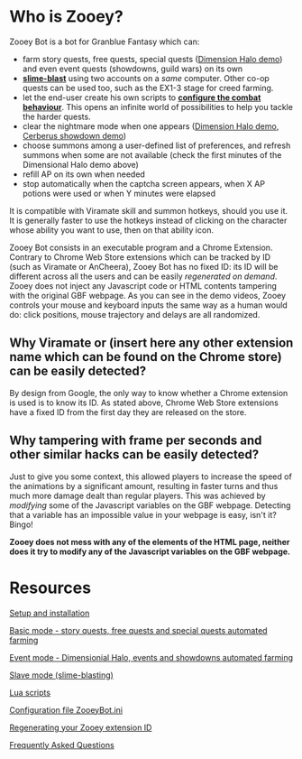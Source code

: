 # Who is Zooey?

Zooey Bot is a bot for Granblue Fantasy which can:
- farm story quests, free quests, special quests ([Dimension Halo demo](https://youtu.be/S_esoRe9xtM)) and even event quests (showdowns, guild wars) on its own
- **[slime-blast](https://www.youtube.com/watch?v=GKHdazIbK_8)** using two accounts on a _same_ computer. Other co-op quests can be used too, such as the EX1-3 stage for creed farming.
- let the end-user create his own scripts to **[configure the combat behaviour](https://www.youtube.com/watch?v=SwWNsTNXWSc)**. This opens an infinite world of possibilities to help you tackle the harder quests.
- clear the nightmare mode when one appears ([Dimension Halo demo](https://youtu.be/S_esoRe9xtM), [Cerberus showdown demo](https://www.youtube.com/watch?v=-xvDRwB4QEk))
- choose summons among a user-defined list of preferences, and refresh summons when some are not available (check the first minutes of the Dimensional Halo demo above)
- refill AP on its own when needed
- stop automatically when the captcha screen appears, when X AP potions were used or when Y minutes were elapsed

It is compatible with Viramate skill and summon hotkeys, should you use it. It is generally faster to use the hotkeys instead of clicking on the character whose ability you want to use, then on that ability icon.

Zooey Bot consists in an executable program and a Chrome Extension. Contrary to Chrome Web Store extensions which can be tracked by ID (such as Viramate or AnCheera), Zooey Bot has no fixed ID: its ID will be different across all the users and can be easily *regenerated on demand*. Zooey does not inject any Javascript code or HTML contents tampering with the original GBF webpage. As you can see in the demo videos, Zooey controls your mouse and keyboard inputs the same way as a human would do: click positions, mouse trajectory and delays are all randomized.

## Why Viramate or (insert here any other extension name which can be found on the Chrome store) can be easily detected?

By design from Google, the only way to know whether a Chrome extension is used is to know its ID. As stated above, Chrome Web Store extensions have a fixed ID from the first day they are released on the store.

## Why tampering with frame per seconds and other similar hacks can be easily detected?

Just to give you some context, this allowed players to increase the speed of the animations by a significant amount, resulting in faster turns and thus much more damage dealt than regular players. This was achieved by *modifying* some of the Javascript variables on the GBF webpage. Detecting that a variable has an impossible value in your webpage is easy, isn't it? Bingo!

**Zooey does not mess with any of the elements of the HTML page, neither does it try to modify any of the Javascript variables on the GBF webpage.**

# Resources

[Setup and installation](https://github.com/Masuzu/ZooeyBot/wiki/Setup-and-installation)

[Basic mode - story quests, free quests and special quests automated farming](https://github.com/Masuzu/ZooeyBot/wiki/NYET)

[Event mode - Dimensionial Halo, events and showdowns automated farming](https://github.com/Masuzu/ZooeyBot/wiki/NYET)

[Slave mode (slime-blasting)](https://github.com/Masuzu/ZooeyBot/wiki/Slave-mode-(slime-basting))

[Lua scripts](https://github.com/Masuzu/ZooeyBot/wiki/Lua-scripts)

[Configuration file ZooeyBot.ini](https://github.com/Masuzu/ZooeyBot/wiki/NYET)

[Regenerating your Zooey extension ID](https://github.com/Masuzu/ZooeyBot/wiki/Slave-mode-(slime-basting))

[Frequently Asked Questions](https://github.com/Masuzu/ZooeyBot/wiki/FAQ)